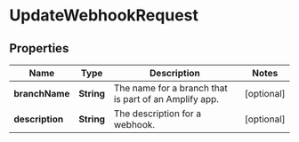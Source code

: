 

# UpdateWebhookRequest


## Properties

| Name | Type | Description | Notes |
|------------ | ------------- | ------------- | -------------|
|**branchName** | **String** |  The name for a branch that is part of an Amplify app.  |  [optional] |
|**description** | **String** |  The description for a webhook.  |  [optional] |



